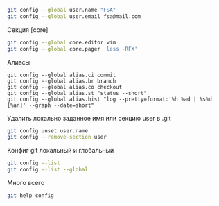 ```bash
git config --global user.name "FSA"
git config --global user.email fsa@mail.com
```
Секция [core]
```bash
git config --global core.editor vim
git config --global core.pager 'less -RFX'
```
Алиасы
```basg
git config --global alias.ci commit
git config --global alias.br branch
git config --global alias.co checkout
git config --global alias.st "status --short"
git config --global alias.hist "log --pretty=format:'%h %ad | %s%d [%an]' --graph --date=short"
```
Удалить локально заданное имя или секцию user в .git
```bash
git config unset user.name
git config --remove-section user
```
Конфиг git локальный и глобальный
```bash
git config --list
git config --list --global
```
Много всего
```bash
git help config
```
